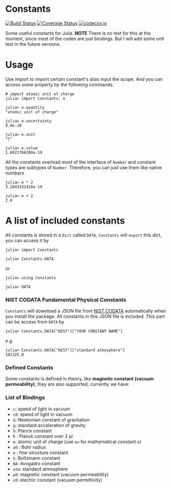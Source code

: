 # Constants

[![Build Status](https://travis-ci.org/Roger-luo/Constants.jl.svg?branch=master)](https://travis-ci.org/Roger-luo/Constants.jl)
[![Coverage Status](https://coveralls.io/repos/Roger-luo/Constants.jl/badge.svg?branch=master&service=github)](https://coveralls.io/github/Roger-luo/Constants.jl?branch=master)
[![codecov.io](http://codecov.io/github/Roger-luo/Constants.jl/coverage.svg?branch=master)](http://codecov.io/github/Roger-luo/Constants.jl?branch=master)

Some useful constants for Julia. **NOTE** There is no test for this at the moment, since most of the codes are just bindings. But I will add some unit test in the future versions.

# Usage

Use import to import certain constant's alias input the scope. And you can access some property by the following commands.

```julia-repl
# import atomic unit of charge
julia> import Constants: e

julia> e.quantity
"atomic unit of charge"

julia> e.uncertainty
9.8e-28

julia> e.unit
"C"

julia> e.value
1.6021766208e-19

```

All the constants overload most of the interface of `Number` and constant types are subtypes of `Number`. Therefore, you can just use them like native numbers

```julia-repl
julia> e * 2
3.2043532416e-19

julia> e + 2
2.0

```

# A list of included constants

All constants is stored in a `Dict` called `DATA`, `Constants` will `export` this dict, you can access it by

```julia-repl
julia> import Constants

julia> Constants.DATA
```

or 

```julia-repl
julia> using Constants

julia> DATA
```

### NIST CODATA Fundamental Physical Constants

`Constants` will download a JSON file from [NIST CODATA]("https://nist.gov/srd/srd_data//srd121_allascii_2014.json") automatically when you install the package. All constants in this JSON file is included. This part can be access from `DATA` by

```julia-repl
julia> Constants.DATA["NIST"]["YOUR CONSTANT NAME"]
```

e.g

```julia-repl
julia> Constants.DATA["NIST"]["standard atmosphere"]
101325.0

```

### Defined Constants

Some constants is defined in theory, like **magnetic constant (vacuum permeability)**, they are also supported, currently we have:

### List of Bindings

- `c`: speed of light in vacuum
- `c0`: speed of light in vacuum
- `G`: Newtonian constant of gravitation
- `g`: standard acceleration of gravity
- `h`: Planck constant
- `ħ` : Planck constant over 2 pi
- `e`: atomic unit of charge (use `eu` for mathematical constant `e`)
- `a0` : Bohr radius
- `α` : fine-structure constant
- `k`: Boltzmann constant
- `NA`: Avogadro constant
- `atm`: standard atmosphere
- `μ0`: magnetic constant (vacuum permeability)
- `ε0`: electric constant (vacuum permittivity)
